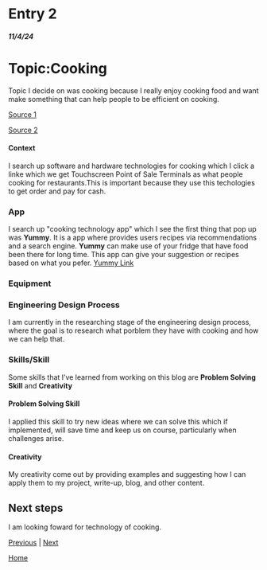# Entry 2
##### 11/4/24

<h1>Topic:Cooking</h1>
Topic I decide on was cooking because I really enjoy cooking food and want make something that can help people to be efficient on cooking.

<a href="https://www.linkedin.com/pulse/non-engineers-ultimate-cooking-guide-software-aman-y-agarwal">Source 1</a><br>

<a href="https://kansaslivingmagazine.com/articles/2020/03/25/amazing-ways-technology-can-make-cooking-more-enjoyable">Source 2</a><br>
#### Context
I search up software and hardware technologies for cooking which I click a linke which we get Touchscreen Point of Sale Terminals as what people cooking for restaurants.This is important because they use this techologies to get order and pay for cash.

### App
I search up "cooking technology app" which I see the first thing that pop up was **Yummy**. It is a app where provides users recipes via recommendations and a search engine. **Yummy** can make use of your fridge that have food been there for long time. This app can give your suggestion or recipes based on what you pefer.
<a href="https://www.yummly.com/">Yummy Link</a><br>

### Equipment

### Engineering Design Process

I am currently in the researching stage of the engineering design process, where the  goal is to research what porblem they have with cooking and how we can help that.
### Skills/Skill

Some skills that I’ve learned from working on this blog are **Problem Solving Skill** and **Creativity**

#### Problem Solving Skill 
I applied this skill to try new ideas where we can solve this which if implemented, will save time and keep us on course, particularly when challenges arise.
#### Creativity 
My creativity come out by providing examples and suggesting how I can apply them to my project, write-up, blog, and other content.


## Next steps

I am looking foward for technology of cooking.

[Previous](entry01.md) | [Next](entry03.md)

[Home](../README.md)
